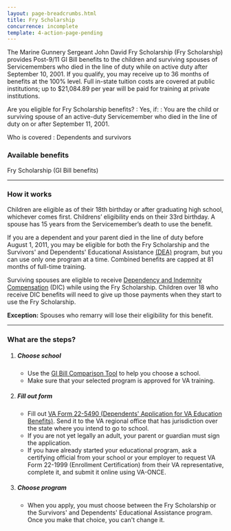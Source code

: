 ```yaml
---
layout: page-breadcrumbs.html
title: Fry Scholarship
concurrence: incomplete
template: 4-action-page-pending
---
```


<div class="va-introtext">

The Marine Gunnery Sergeant John David Fry Scholarship (Fry Scholarship) provides Post-9/11 GI Bill benefits to the children and surviving spouses of Servicemembers who died in the line of duty while on active duty after September 10, 2001. If you qualify, you may receive up to 36 months of benefits at the 100% level. Full in-state tuition costs are covered at public institutions; up to $21,084.89 per year will be paid for training at private institutions.

</div>

Are you eligible for Fry Scholarship benefits?
: Yes, if:
: You are the child or surviving spouse of an active-duty Servicemember who died in the line of duty on or after September 11, 2001.

Who is covered
: Dependents and survivors

### Available benefits

Fry Scholarship (GI Bill benefits)

-----

### How it works

Children are eligible as of their 18th birthday or after graduating high school, whichever comes first. Childrens’ eligibility ends on their 33rd birthday. A spouse has 15 years from the Servicemember’s death to use the benefit.

If you are a dependent and your parent died in the line of duty before August 1, 2011, you may be eligible for both the Fry Scholarship and the Survivors' and Dependents' Educational Assistance [(DEA)](/education/gi-bill/survivors-dependent-assistance/dependents-education/) program, but you can use only one program at a time. Combined benefits are capped at 81 months of full-time training.

Surviving spouses are eligible to receive [Dependency and Indemnity Compensation](http://www.benefits.va.gov/COMPENSATION/types-dependency_and_indemnity.asp) (DIC) while using the Fry Scholarship. Children over 18 who receive DIC benefits will need to give up those payments when they start to use the Fry Scholarship.

**Exception:**
Spouses who remarry will lose their eligibility for this benefit.

----

### What are the steps?

<ol class="process">
<li class="process-step list-one">
<div markdown="1">

##### Choose school

- Use the [GI Bill Comparison Tool](/gi-bill-comparison-tool/) to help you choose a school.
- Make sure that your selected program is approved for VA training.
</div>
</li>

<li class="process-step list-two">
<div markdown="1">

##### Fill out form

- Fill out [VA Form 22-5490 (Dependents' Application for VA Education Benefits)](http://www.va.gov/vaforms/form_detail.asp?FormNo=22-5490). Send it to the VA regional office that has jurisdiction over the state where you intend to go to school.
- If you are not yet legally an adult, your parent or guardian must sign the application.
- If you have already started your educational program, ask a certifying official from your school or your employer to request VA Form 22-1999 (Enrollment Certification) from their VA representative, complete it, and submit it online using VA-ONCE.
</div>
</li>

<li class="process-step list-three">
<div markdown="1">

##### Choose program

- When you apply, you must choose between the Fry Scholarship or the Survivors' and Dependents' Educational Assistance program. Once you make that choice, you can't change it.
</div>
</li>

</ol>
